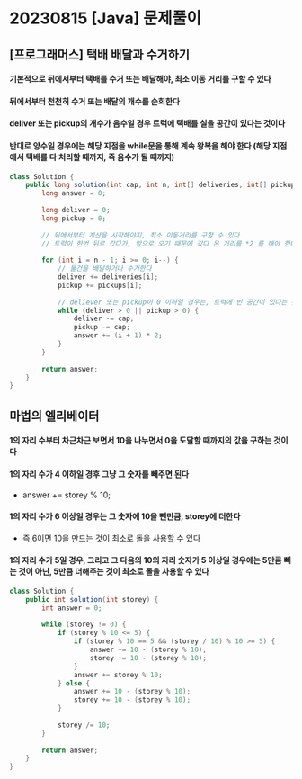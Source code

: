 # 20230815 [Java] 문제풀이 







## [프로그래머스] 택배 배달과 수거하기



#### 기본적으로 뒤에서부터 택배를 수거 또는 배달해야, 최소 이동 거리를 구할 수 있다



#### 뒤에서부터 천천히 수거 또는 배달의 개수를 순회한다



#### deliver 또는 pickup의 개수가 음수일 경우 트럭에 택배를 실을 공간이 있다는 것이다



#### 반대로 양수일 경우에는 해당 지점을 while문을 통해 계속 왕복을 해야 한다 (해당 지점에서 택배를 다 처리할 때까지, 즉 음수가 될 때까지)



```java
class Solution {
    public long solution(int cap, int n, int[] deliveries, int[] pickups) {
        long answer = 0;
        
        long deliver = 0;
        long pickup = 0;
        
        // 뒤에서부터 계산을 시작해야지, 최소 이동거리를 구할 수 있다
        // 트럭이 한번 뒤로 갔다가, 앞으로 오기 때문에 갔다 온 거리를 *2 를 해야 한다
        
        for (int i = n - 1; i >= 0; i--) {
            // 물건을 배달하거나 수거한다
            deliver += deliveries[i];
            pickup += pickups[i];
            
            // deliever 또는 pickup이 0 이하일 경우는, 트럭에 빈 공간이 있다는 것이다
            while (deliver > 0 || pickup > 0) {
                deliver -= cap;
                pickup -= cap;
                answer += (i + 1) * 2;
            }    
        }
        
        return answer;
    }
}
```





## 마법의 엘리베이터



#### 1의 자리 수부터 차근차근 보면서 10을 나누면서 0을 도달할 때까지의 값을 구하는 것이다



#### 1의 자리 수가 4 이하일 경후 그냥 그 숫자를 빼주면 된다

- answer += storey % 10;



#### 1의 자리 수가 6 이상일 경우는 그 숫자에 10을 뺀만큼, storey에 더한다

- 즉 6이면 10을 만드는 것이 최소로 돌을 사용할 수 있다



#### 1의 자리 수가 5일 경우, 그리고 그 다음의 10의 자리 숫자가 5 이상일 경우에는 5만큼 빼는 것이 아닌, 5만큼 더해주는 것이 최소로 돌을 사용할 수 있다



```java
class Solution {
    public int solution(int storey) {
        int answer = 0;
        
        while (storey != 0) {
            if (storey % 10 <= 5) {
                if (storey % 10 == 5 && (storey / 10) % 10 >= 5) {
                    answer += 10 - (storey % 10);
                    storey += 10 - (storey % 10);
                }
                answer += storey % 10;
            } else {
                answer += 10 - (storey % 10);
                storey += 10 - (storey % 10);
            }
            
            storey /= 10;
        }
        
        return answer;
    }
}
```





